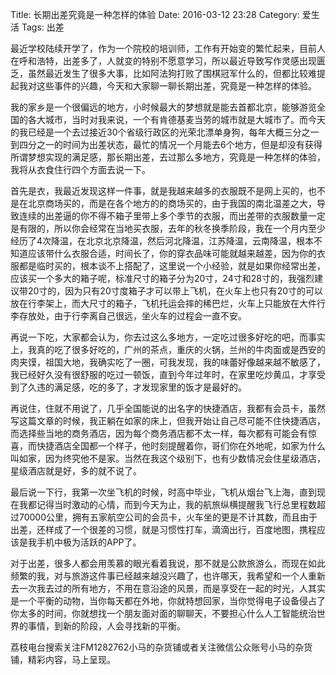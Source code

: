Title: 长期出差究竟是一种怎样的体验
Date: 2016-03-12 23:28
Category: 爱生活
Tags: 出差

最近学校陆续开学了，作为一个院校的培训师，工作有开始变的繁忙起来，目前人在呼和浩特，出差多了，人就变的特别不愿意学习，所以最近导致写作灵感出现匮乏，虽然最近发生了很多大事，比如阿法狗打败了围棋冠军什么的，但都比较难提起我对这些事件的兴趣，今天和大家聊一聊长期出差，究竟是一种怎样的体验。

我的家乡是一个很偏远的地方，小时候最大的梦想就是能去首都北京，能够游览全国的各大城市，当时对我来说，一个有肯德基麦当劳的城市就是大城市了。而今天的我已经是一个去过接近30个省级行政区的光荣北漂单身狗，每年大概三分之一到四分之一的时间为出差状态，最忙的情况一个月能去6个地方，但是却没有获得所谓梦想实现的满足感，那长期出差，去过那么多地方，究竟是一种怎样的体验，我将从衣食住行四个方面去说一下。

首先是衣，我最近发现这样一件事，就是我越来越多的衣服既不是网上买的，也不是在北京商场买的，而是在各个地方的的商场买的，由于我国的南北温差之大，导致连续的出差逼的你不得不箱子里带上多个季节的衣服，而出差带的衣服数量一定是有限的，所以你会经常在当地买衣服，去年的秋冬换季阶段，我在一个月内至少经历了4次降温，在北京北京降温，然后河北降温，江苏降温，云南降温，根本不知道应该带什么衣服合适，时间长了，你的穿衣品味可能就越来越差，因为你的衣服都是临时买的，根本谈不上搭配了，这里说一个小经验，就是如果你经常出差，应该买一个多大的箱子呢，标准尺寸的箱子分为20寸，24寸和28寸的，我强烈建议带20寸的，因为只有20寸度箱子才可以带上飞机，在火车上也只有20寸的可以放在行李架上，而大尺寸的箱子，飞机托运会摔的稀巴烂，火车上只能放在大件行李存放处，由于行李离自己很远，坐火车的过程会一直不安。

再说一下吃，大家都会认为，你去过这么多地方，一定吃过很多好吃的吧，而事实上，我真的吃了很多好吃的，广州的茶点，重庆的火锅，兰州的牛肉面或是西安的肉夹馍，祖国大地，我确实吃了一圈，可我发现，我的味蕾好像越来越不敏感了，我已经好久没有很舒服的吃过一顿饭，直到今年过年时，在家里吃炒黄瓜，才享受到了久违的满足感，吃的多了，才发现家里的饭才是最好的。

再说住，住就不用说了，几乎全国能说的出名字的快捷酒店，我都有会员卡，虽然写这篇文章的时候，我正躺在如家的床上，但我开始让自己尽可能不住快捷酒店，而选择些当地的商务酒店，因为每个商务酒店都不太一样，每次都有可能会有惊喜，而快捷酒店全国都一个样子，他时刻提醒着你，哥们你在外地呢，如家为什么叫如家，因为终究他不是家。当然在我这个级别下，也有少数情况会住星级酒店，星级酒店就是好，多的就不说了。

最后说一下行，我第一次坐飞机的时候，时高中毕业，飞机从烟台飞上海，直到现在我都记得当时激动的心情，而到今天为止，我的航旅纵横提醒我飞行总里程数超过70000公里，拥有五家航空公司的会员卡，火车坐的更是不计其数，而且由于出差，还样成了一个很差的习惯，就是习惯性打车，滴滴出行，百度地图，携程应该是我手机中极为活跃的APP了。

对于出差，很多人都会用羡慕的眼光看着我说，那不就是公款旅游么，而现在如此频繁的我，对与旅游这件事已经越来越没兴趣了，也许哪天，我希望和一个人重新去一次我去过的所有地方，不用在意沿途的风景，而是享受在一起的时光，人其实是一个平衡的动物，当你每天都在外地，你就特想回家，当你觉得电子设备侵占了你太多的时间，你就想找一个朋友面对面的聊聊天，不要担心什么人工智能统治世界的事情，到新的阶段，人会寻找新的平衡。

荔枝电台搜索关注FM1282762小马的杂货铺或者关注微信公众账号小马的杂货铺，精彩内容，马上呈现。